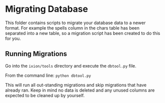 Migrating Database
========================

This folder contains scripts to migrate your database data to a newer format. 
For example the spells column in the chars table has been separated into 
a new table, so a migration script has been created to do this for you.

## Running Migrations

Go into the `ixion/tools` directory and execute the `dbtool.py` file.

From the command line: `python dbtool.py`

This will run all out-standing migrations and skip migrations that have already ran. 
Keep in mind no data is deleted and any unused columns are expected to be cleaned up by yourself.

